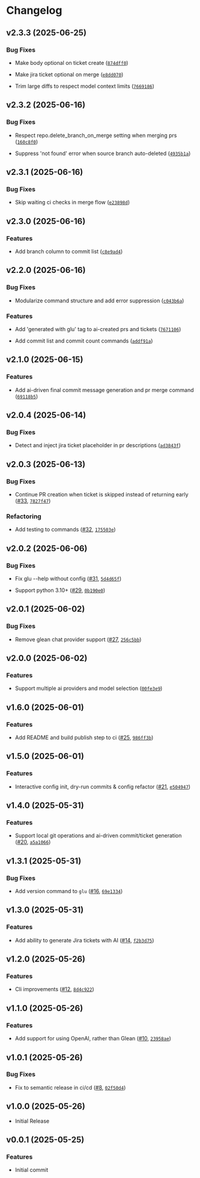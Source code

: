 # Changelog

<!-- version list -->

## v2.3.3 (2025-06-25)

### Bug Fixes

- Make body optional on ticket create
  ([`874dff0`](https://github.com/BrightNight-Energy/glu/commit/874dff06f4eb35d89f8b4c30844fc00002403ec4))

- Make jira ticket optional on merge
  ([`e8dd070`](https://github.com/BrightNight-Energy/glu/commit/e8dd0705dec065598ecc000379faa8c67e462f89))

- Trim large diffs to respect model context limits
  ([`7669186`](https://github.com/BrightNight-Energy/glu/commit/7669186240c21fd2ba374b438a14f66553306e14))


## v2.3.2 (2025-06-16)

### Bug Fixes

- Respect repo.delete_branch_on_merge setting when merging prs
  ([`160c8f0`](https://github.com/BrightNight-Energy/glu/commit/160c8f0f758b58a8f288741cc519a91a71d9f2c8))

- Suppress 'not found' error when source branch auto-deleted
  ([`4935b1a`](https://github.com/BrightNight-Energy/glu/commit/4935b1ab304a66eb6fa8c9de41e185b5adbc5dba))


## v2.3.1 (2025-06-16)

### Bug Fixes

- Skip waiting ci checks in merge flow
  ([`e23898d`](https://github.com/BrightNight-Energy/glu/commit/e23898da4171ef336963c3930fdc97658005469d))


## v2.3.0 (2025-06-16)

### Features

- Add branch column to commit list
  ([`c8e9ad4`](https://github.com/BrightNight-Energy/glu/commit/c8e9ad4ac257f257aa1481e21727aeda815c0182))


## v2.2.0 (2025-06-16)

### Bug Fixes

- Modularize command structure and add error suppression
  ([`c043b6a`](https://github.com/BrightNight-Energy/glu/commit/c043b6afc7ba90d30e6effe3a64f7dbc43d5eaf2))

### Features

- Add 'generated with glu' tag to ai-created prs and tickets
  ([`7671106`](https://github.com/BrightNight-Energy/glu/commit/76711068374de0ea8cac98e3312558dec4ae8c29))

- Add commit list and commit count commands
  ([`addf91a`](https://github.com/BrightNight-Energy/glu/commit/addf91aaa4d5531e341afcb3ee623c08348d2b9d))


## v2.1.0 (2025-06-15)

### Features

- Add ai-driven final commit message generation and pr merge command
  ([`69118b5`](https://github.com/BrightNight-Energy/glu/commit/69118b5fdf8e0a0da35007dcc1c9b7761e05c787))


## v2.0.4 (2025-06-14)

### Bug Fixes

- Detect and inject jira ticket placeholder in pr descriptions
  ([`ad3843f`](https://github.com/BrightNight-Energy/glu/commit/ad3843f6142d3b3f785779238163fbe62ef8c635))


## v2.0.3 (2025-06-13)

### Bug Fixes

- Continue PR creation when ticket is skipped instead of returning early
  ([#33](https://github.com/BrightNight-Energy/glu/pull/33),
  [`7827f47`](https://github.com/BrightNight-Energy/glu/commit/7827f479ff9eafd75371b74154b8373e53f0e93f))

### Refactoring

- Add testing to commands ([#32](https://github.com/BrightNight-Energy/glu/pull/32),
  [`175503e`](https://github.com/BrightNight-Energy/glu/commit/175503e731aa8aa23856d7c393aa62623a59ca31))


## v2.0.2 (2025-06-06)

### Bug Fixes

- Fix glu --help without config ([#31](https://github.com/BrightNight-Energy/glu/pull/31),
  [`5d4d65f`](https://github.com/BrightNight-Energy/glu/commit/5d4d65f48aa5ce082557a3135f0bf8be8e4cc1eb))

- Support python 3.10+ ([#29](https://github.com/BrightNight-Energy/glu/pull/29),
  [`0b190e0`](https://github.com/BrightNight-Energy/glu/commit/0b190e0f2d13a86c3515c63036ddd2d62a5bb993))


## v2.0.1 (2025-06-02)

### Bug Fixes

- Remove glean chat provider support ([#27](https://github.com/BrightNight-Energy/glu/pull/27),
  [`256c5bb`](https://github.com/BrightNight-Energy/glu/commit/256c5bb0d5e5415da9e0e674b0af371a3f61e150))


## v2.0.0 (2025-06-02)

### Features

- Support multiple ai providers and model selection
  ([`00fe3e9`](https://github.com/BrightNight-Energy/glu/commit/00fe3e94abeb2edb7450b800034dc23efa74ee63))


## v1.6.0 (2025-06-01)

### Features

- Add README and build publish step to ci ([#25](https://github.com/BrightNight-Energy/glu/pull/25),
  [`986ff3b`](https://github.com/BrightNight-Energy/glu/commit/986ff3b5567990bb10c0e065c55a5d752e4bb82c))


## v1.5.0 (2025-06-01)

### Features

- Interactive config init, dry-run commits & config refactor
  ([#21](https://github.com/BrightNight-Energy/glu/pull/21),
  [`e504947`](https://github.com/BrightNight-Energy/glu/commit/e5049475d07e32879801e26d6b3f6214cca70cfb))


## v1.4.0 (2025-05-31)

### Features

- Support local git operations and ai-driven commit/ticket generation
  ([#20](https://github.com/BrightNight-Energy/glu/pull/20),
  [`a5a1066`](https://github.com/BrightNight-Energy/glu/commit/a5a106696e31d6f043c9e8c9ee4431f58899b23b))


## v1.3.1 (2025-05-31)

### Bug Fixes

- Add version command to `glu` ([#16](https://github.com/BrightNight-Energy/glu/pull/16),
  [`69e1334`](https://github.com/BrightNight-Energy/glu/commit/69e1334ca24b4920220481989c87f3c91d1ce49e))


## v1.3.0 (2025-05-31)

### Features

- Add ability to generate Jira tickets with AI
  ([#14](https://github.com/BrightNight-Energy/glu/pull/14),
  [`f2b3d75`](https://github.com/BrightNight-Energy/glu/commit/f2b3d758276aa5539d1ca19af53be4005884c722))


## v1.2.0 (2025-05-26)

### Features

- Cli improvements ([#12](https://github.com/BrightNight-Energy/glu/pull/12),
  [`8d4c922`](https://github.com/BrightNight-Energy/glu/commit/8d4c9223b37ce19d18c44fd50cfb8eab83c29fbc))


## v1.1.0 (2025-05-26)

### Features

- Add support for using OpenAI, rather than Glean
  ([#10](https://github.com/BrightNight-Energy/glu/pull/10),
  [`23958ae`](https://github.com/BrightNight-Energy/glu/commit/23958ae9a1484957a41e4aa1155c3ee2367026f8))


## v1.0.1 (2025-05-26)

### Bug Fixes

- Fix to semantic release in ci/cd ([#8](https://github.com/BrightNight-Energy/glu/pull/8),
  [`02f50d4`](https://github.com/BrightNight-Energy/glu/commit/02f50d4f0cdef5cb53f74f4cedce3c5a0a3a9ba2))


## v1.0.0 (2025-05-26)

- Initial Release

## v0.0.1 (2025-05-25)

### Features

* Initial commit
